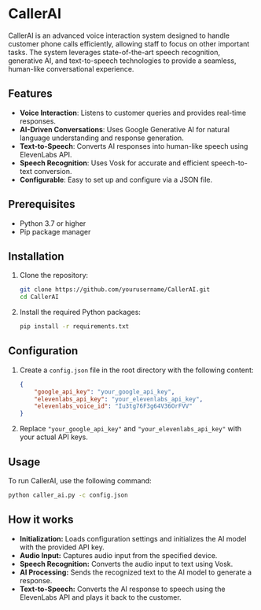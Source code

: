 # CallerAI

CallerAI is an advanced voice interaction system designed to handle customer phone calls efficiently, allowing staff to focus on other important tasks. The system leverages state-of-the-art speech recognition, generative AI, and text-to-speech technologies to provide a seamless, human-like conversational experience.

## Features

- **Voice Interaction**: Listens to customer queries and provides real-time responses.
- **AI-Driven Conversations**: Uses Google Generative AI for natural language understanding and response generation.
- **Text-to-Speech**: Converts AI responses into human-like speech using ElevenLabs API.
- **Speech Recognition**: Uses Vosk for accurate and efficient speech-to-text conversion.
- **Configurable**: Easy to set up and configure via a JSON file.

## Prerequisites

- Python 3.7 or higher
- Pip package manager

## Installation

1. Clone the repository:
    ```sh
    git clone https://github.com/yourusername/CallerAI.git
    cd CallerAI
    ```

2. Install the required Python packages:
    ```sh
    pip install -r requirements.txt
    ```

## Configuration

1. Create a `config.json` file in the root directory with the following content:
    ```json
    {
        "google_api_key": "your_google_api_key",
        "elevenlabs_api_key": "your_elevenlabs_api_key",
        "elevenlabs_voice_id": "Iu3tg76F3g64V36OrFVV"
    }
    ```

2. Replace `"your_google_api_key"` and `"your_elevenlabs_api_key"` with your actual API keys.

## Usage

To run CallerAI, use the following command:
```sh
python caller_ai.py -c config.json
```

## How it works
 
- **Initialization:** Loads configuration settings and initializes the AI model with the provided API key.
- **Audio Input:** Captures audio input from the specified device.
- **Speech Recognition:** Converts the audio input to text using Vosk.
- **AI Processing:** Sends the recognized text to the AI model to generate a response.
- **Text-to-Speech:** Converts the AI response to speech using the ElevenLabs API and plays it back to the customer.
